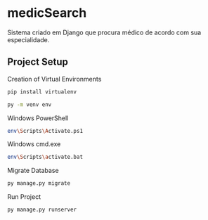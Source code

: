 # medicSearch
 Sistema criado em Django que procura médico de acordo com sua especialidade.

## Project Setup
Creation of Virtual Environments
```sh
pip install virtualenv
```
```sh
py -m venv env
```
Windows PowerShell
```sh
env\Scripts\Activate.ps1
```

Windows cmd.exe
```sh
env\Scripts\activate.bat
```

Migrate Database
```sh
py manage.py migrate 
```

Run Project
```sh
py manage.py runserver 
```